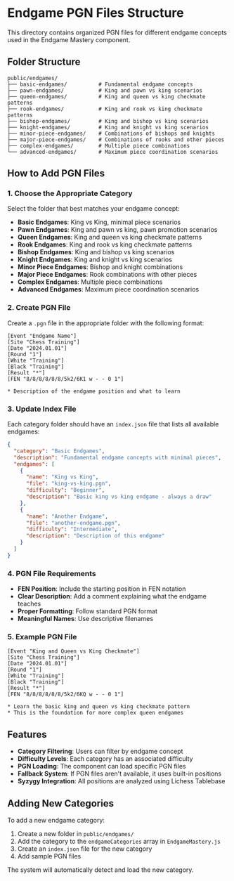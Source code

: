 # Endgame PGN Files Structure

This directory contains organized PGN files for different endgame concepts used in the Endgame Mastery component.

## Folder Structure

```
public/endgames/
├── basic-endgames/          # Fundamental endgame concepts
├── pawn-endgames/           # King and pawn vs king scenarios
├── queen-endgames/          # King and queen vs king checkmate patterns
├── rook-endgames/           # King and rook vs king checkmate patterns
├── bishop-endgames/         # King and bishop vs king scenarios
├── knight-endgames/         # King and knight vs king scenarios
├── minor-piece-endgames/    # Combinations of bishops and knights
├── major-piece-endgames/    # Combinations of rooks and other pieces
├── complex-endgames/        # Multiple piece combinations
└── advanced-endgames/       # Maximum piece coordination scenarios
```

## How to Add PGN Files

### 1. Choose the Appropriate Category

Select the folder that best matches your endgame concept:

- **Basic Endgames**: King vs King, minimal piece scenarios
- **Pawn Endgames**: King and pawn vs king, pawn promotion scenarios
- **Queen Endgames**: King and queen vs king checkmate patterns
- **Rook Endgames**: King and rook vs king checkmate patterns
- **Bishop Endgames**: King and bishop vs king scenarios
- **Knight Endgames**: King and knight vs king scenarios
- **Minor Piece Endgames**: Bishop and knight combinations
- **Major Piece Endgames**: Rook combinations with other pieces
- **Complex Endgames**: Multiple piece combinations
- **Advanced Endgames**: Maximum piece coordination scenarios

### 2. Create PGN File

Create a `.pgn` file in the appropriate folder with the following format:

```pgn
[Event "Endgame Name"]
[Site "Chess Training"]
[Date "2024.01.01"]
[Round "1"]
[White "Training"]
[Black "Training"]
[Result "*"]
[FEN "8/8/8/8/8/8/5k2/6K1 w - - 0 1"]

* Description of the endgame position and what to learn
```

### 3. Update Index File

Each category folder should have an `index.json` file that lists all available endgames:

```json
{
  "category": "Basic Endgames",
  "description": "Fundamental endgame concepts with minimal pieces",
  "endgames": [
    {
      "name": "King vs King",
      "file": "king-vs-king.pgn",
      "difficulty": "Beginner",
      "description": "Basic king vs king endgame - always a draw"
    },
    {
      "name": "Another Endgame",
      "file": "another-endgame.pgn",
      "difficulty": "Intermediate",
      "description": "Description of this endgame"
    }
  ]
}
```

### 4. PGN File Requirements

- **FEN Position**: Include the starting position in FEN notation
- **Clear Description**: Add a comment explaining what the endgame teaches
- **Proper Formatting**: Follow standard PGN format
- **Meaningful Names**: Use descriptive filenames

### 5. Example PGN File

```pgn
[Event "King and Queen vs King Checkmate"]
[Site "Chess Training"]
[Date "2024.01.01"]
[Round "1"]
[White "Training"]
[Black "Training"]
[Result "*"]
[FEN "8/8/8/8/8/8/5k2/6KQ w - - 0 1"]

* Learn the basic king and queen vs king checkmate pattern
* This is the foundation for more complex queen endgames
```

## Features

- **Category Filtering**: Users can filter by endgame concept
- **Difficulty Levels**: Each category has an associated difficulty
- **PGN Loading**: The component can load specific PGN files
- **Fallback System**: If PGN files aren't available, it uses built-in positions
- **Syzygy Integration**: All positions are analyzed using Lichess Tablebase

## Adding New Categories

To add a new endgame category:

1. Create a new folder in `public/endgames/`
2. Add the category to the `endgameCategories` array in `EndgameMastery.js`
3. Create an `index.json` file for the new category
4. Add sample PGN files

The system will automatically detect and load the new category.
